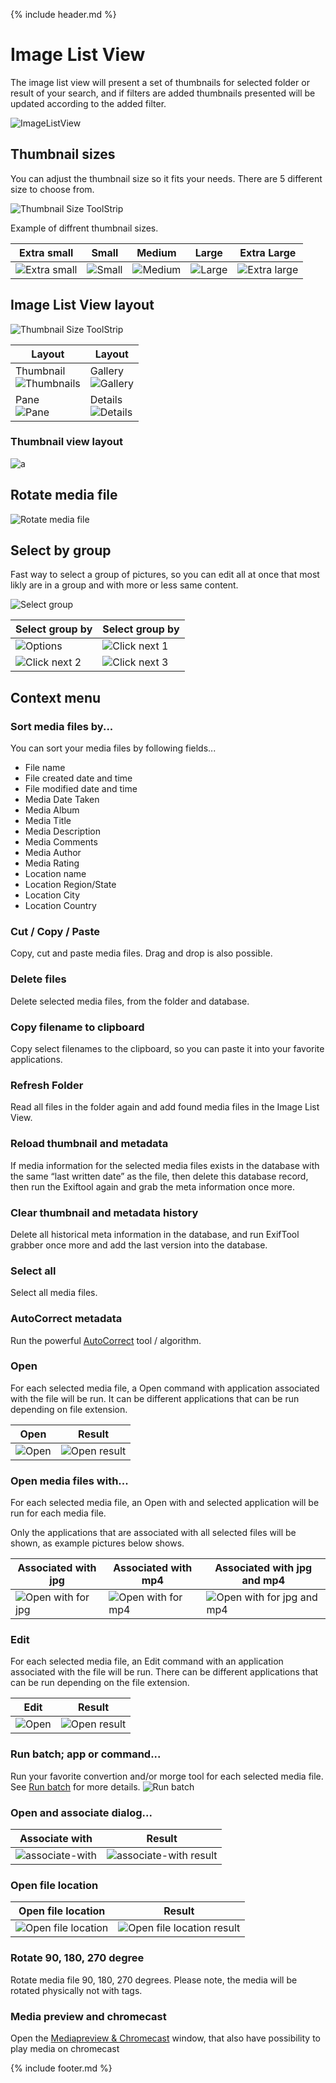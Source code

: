 {% include header.md %}

# Image List View

The image list view will present a set of thumbnails for selected folder or result of your search, and if filters are added thumbnails presented will be updated according to the added filter.

![ImageListView](../userinterface/userinterface-layout-imeglistview.png)

## Thumbnail sizes

You can adjust the thumbnail size so it fits your needs. There are 5 different size to choose from.

![Thumbnail Size ToolStrip](userinterface-imagelistview-thumbnail-size-toolbar.png)

Example of diffrent thumbnail sizes.

Extra small | Small | Medium | Large | Extra Large
--|--|--|--|--
![Extra small](userinterface-imagelistview-extra-small.png) | ![Small](userinterface-imagelistview-small.png) | ![Medium](userinterface-imagelistview-medium.png) | ![Large](userinterface-imagelistview-large.png) | ![Extra large](userinterface-imagelistview-extra-large.png)

## Image List View layout

![Thumbnail Size ToolStrip](userinterface-imagelistview-thumbnail-viewtype-toolbar.png)

Layout | Layout
--|--
Thumbnail <br>![Thumbnails](userinterface-imagelistview-views-thumbnail.png) | Gallery <br> ![Gallery](userinterface-imagelistview-views-gallery.png)
Pane <br> ![Pane](userinterface-imagelistview-views-pane.png) | Details <br> ![Details](userinterface-imagelistview-views-details.png)

### Thumbnail view layout

![a](../toolstrip/toolstrip-imagelistview-thumbnail-view.png)

## Rotate media file

![Rotate media file](../toolstrip/toolstrip-rotate.png)

## Select by group

Fast way to select a group of pictures, so you can edit all at once that most likly are in a group and with more or less same content.

![Select group](../toolstrip/toolstrip-select-group-by.png)

Select group by | Select group by
--|--
![Options](imagelistview-select-group-by-options.png) | ![Click next 1](imagelistview-select-group-by-next-1.png)
![Click next 2](imagelistview-select-group-by-next-2.png) | ![Click next 3](imagelistview-select-group-by-next-3.png)

## Context menu

### Sort media files by...

You can sort your media files by following fields...
- File name
- File created date and time
- File modified date and time
- Media Date Taken
- Media Album
- Media Title
- Media Description
- Media Comments
- Media Author
- Media Rating
- Location name
- Location Region/State
- Location City
- Location Country

### Cut / Copy / Paste
Copy, cut and paste media files. Drag and drop is also possible.

### Delete files
Delete selected media files, from the folder and database.

### Copy filename to clipboard
Copy select filenames to the clipboard, so you can paste it into your favorite applications.

### Refresh Folder
Read all files in the folder again and add found media files in the Image List View.

### Reload thumbnail and metadata
If media information for the selected media files exists in the database with the same “last written date” as the file, then delete this database record, then run the Exiftool again and grab the meta information once more.

### Clear thumbnail and metadata history
Delete all historical meta information in the database, and run ExifTool grabber once more and add the last version into the database.

### Select all
Select all media files.

### AutoCorrect metadata
Run the powerful [AutoCorrect](../autocorrect) tool / algorithm.

### Open
For each selected media file, a Open command with application associated with the file will be run. It can be different applications that can be run depending on file extension.

Open | Result
--|--
![Open](imagelistview-contextmenu-open.png) | ![Open result](imagelistview-contextmenu-open-result.png)

### Open media files with...

For each selected media file, an Open with and selected application will be run for each media file.

Only the applications that are associated with all selected files will be shown, as example pictures below shows.

Associated with jpg | Associated with mp4 | Associated with jpg and mp4
--|--|--
![Open with for jpg](imagelistview-contextmenu-openwith-jpg.png) | ![Open with for mp4](imagelistview-contextmenu-openwith-mp4.png) | ![Open with for jpg and mp4](imagelistview-contextmenu-openwith-mp4-jpg.png)

### Edit
For each selected media file, an Edit command with an application associated with the file will be run. There can be different applications that can be run depending on the file extension.

Edit | Result
--|--
![Open](imagelistview-contextmenu-edit.png) | ![Open result](imagelistview-contextmenu-edit-result.png)

### Run batch; app or command...

Run your favorite convertion and/or morge tool for each selected media file.
See [Run batch](../runbatch) for more details.
![Run batch](imagelistview-contextmenu-runbatch.png)

### Open and associate dialog...

Associate with | Result
--|--
![associate-with](imagelistview-contextmenu-associate-with.png) | ![associate-with result](imagelistview-contextmenu-associate-with-result.png)

### Open file location

Open file location | Result
--|--
![Open file location](imagelistview-contextmenu-open-file-location.png) | ![Open file location result](imagelistview-contextmenu-open-file-location-result.png)

### Rotate 90, 180, 270 degree

Rotate media file 90, 180, 270 degrees. Please note, the media will be rotated physically not with tags.

### Media preview and chromecast

Open the [Mediapreview & Chromecast](../mediapreview-chromecast) window, that also have possibility to play media on chromecast

{% include footer.md %}
